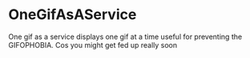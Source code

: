 # OneGifAsAService
One gif as a service displays one gif at a time useful for preventing the GIFOPHOBIA. Cos you might get fed up really soon
